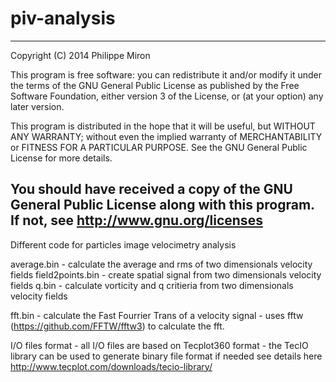 piv-analysis
============
--------------------------------------------------------------------
Copyright (C) 2014  Philippe Miron

This program is free software: you can redistribute it and/or modify
it under the terms of the GNU General Public License as published by
the Free Software Foundation, either version 3 of the License, or
(at your option) any later version.

This program is distributed in the hope that it will be useful,
but WITHOUT ANY WARRANTY; without even the implied warranty of
MERCHANTABILITY or FITNESS FOR A PARTICULAR PURPOSE.  See the
GNU General Public License for more details.

You should have received a copy of the GNU General Public License
along with this program.  If not, see http://www.gnu.org/licenses 
--------------------------------------------------------------------

Different code for particles image velocimetry analysis

average.bin
	- calculate the average and rms of two dimensionals velocity fields
field2points.bin
	- create spatial signal from two dimensionals velocity fields
q.bin
	- calculate vorticity and q critieria from two dimensionals velocity fields

fft.bin
	- calculate the Fast Fourrier Trans of a velocity signal
	- uses fftw (https://github.com/FFTW/fftw3) to calculate the fft.

I/O files format
	- all I/O files are based on Tecplot360 format
	- the TecIO library can be used to generate binary file format if needed see details here http://www.tecplot.com/downloads/tecio-library/



